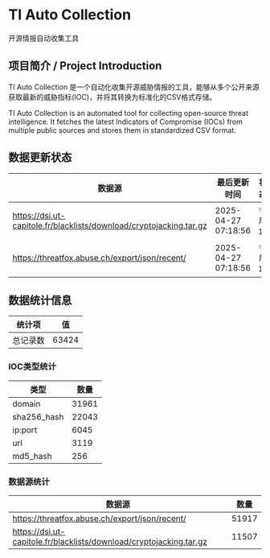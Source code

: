 # TI Auto Collection

 开源情报自动收集工具

## 项目简介 / Project Introduction

TI Auto Collection 是一个自动化收集开源威胁情报的工具，能够从多个公开来源获取最新的威胁指标(IOC)，并将其转换为标准化的CSV格式存储。

TI Auto Collection is an automated tool for collecting open-source threat intelligence. It fetches the latest Indicators of Compromise (IOCs) from multiple public sources and stores them in standardized CSV format.

## 数据更新状态

| 数据源 | 最后更新时间 | 状态 |
|--------|------------|------|
| https://dsi.ut-capitole.fr/blacklists/download/cryptojacking.tar.gz | 2025-04-27 07:18:56 | ✅ 成功 |
| https://threatfox.abuse.ch/export/json/recent/ | 2025-04-27 07:18:56 | ✅ 成功 |
































## 数据统计信息

| 统计项 | 值 |
|--------|----|
| 总记录数 | 63424 |

### IOC类型统计

| 类型 | 数量 |
|------|------|
| domain | 31961 |
| sha256_hash | 22043 |
| ip:port | 6045 |
| url | 3119 |
| md5_hash | 256 |

### 数据源统计

| 数据源 | 数量 |
|--------|------|
| https://threatfox.abuse.ch/export/json/recent/ | 51917 |
| https://dsi.ut-capitole.fr/blacklists/download/cryptojacking.tar.gz | 11507 |
